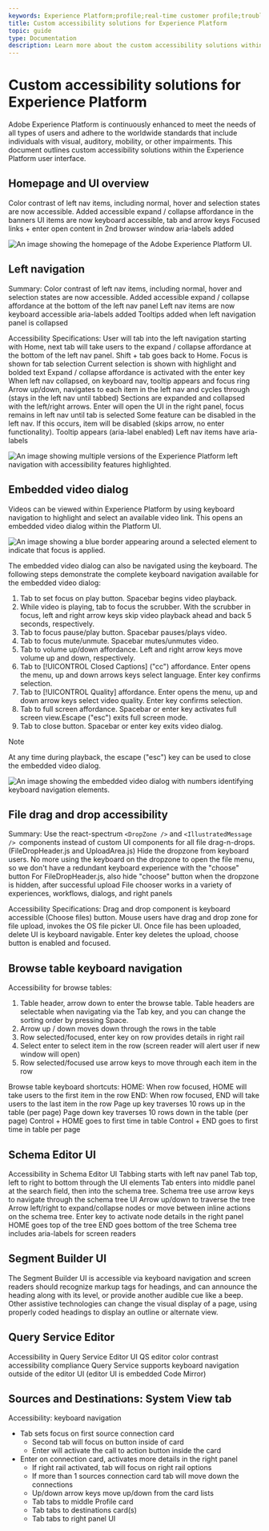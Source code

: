 ```yaml
---
keywords: Experience Platform;profile;real-time customer profile;troubleshooting;API;unified profile;Unified Profile;unified;Profile;rtcp;XDM graphs
title: Custom accessibility solutions for Experience Platform
topic: guide
type: Documentation
description: Learn more about the custom accessibility solutions within the Adobe Experience Platform user interface.
---
```


# Custom accessibility solutions for Experience Platform

Adobe Experience Platform is continuously enhanced to meet the needs of all types of users and adhere to the worldwide standards that include individuals with visual, auditory, mobility, or other impairments. This document outlines custom accessibility solutions within the Experience Platform user interface.

## Homepage and UI overview

Color contrast of left nav items, including normal, hover and selection states are now accessible.
Added accessible expand / collapse affordance in the banners
UI items are now keyboard accessible, tab and arrow keys
Focused links + enter open content in 2nd browser window
aria-labels added

![An image showing the homepage of the Adobe Experience Platform UI.](images/homepage.png)

## Left navigation

Summary:
Color contrast of left nav items, including normal, hover and selection states are now accessible. 
Added accessible expand / collapse affordance at the bottom of the left nav panel
Left nav items are now keyboard accessible
aria-labels added
Tooltips added when left navigation panel is collapsed

Accessibility Specifications:
User will tab into the left navigation starting with Home, next tab will take users to the expand / collapse affordance at the bottom of the left nav panel.
Shift + tab goes back to Home.
Focus is shown for tab selection
Current selection is shown with highlight and bolded text
Expand / collapse affordance is activated with the enter key
When left nav collapsed, on keyboard nav, tooltip appears and focus ring
Arrow up/down, navigates to each item in the left nav and cycles through (stays in the left nav until tabbed)
Sections are expanded and collapsed with the left/right arrows. 
Enter will open the UI in the right panel, focus remains in left nav until tab is selected
Some feature can be disabled in the left nav. If this occurs, item will be disabled (skips arrow, no enter functionality).
Tooltip appears (aria-label enabled)
Left nav items have aria-labels

![An image showing multiple versions of the Experience Platform left navigation with accessibility features highlighted.](images/left-navigation.png)

## Embedded video dialog

Videos can be viewed within Experience Platform by using keyboard navigation to highlight and select an available video link. This opens an embedded video dialog within the Platform UI.

![An image showing a blue border appearing around a selected element to indicate that focus is applied.](images/profile-overview-tab.png)

The embedded video dialog can also be navigated using the keyboard. The following steps demonstrate the complete keyboard navigation available for the embedded video dialog:

1) Tab to set focus on play button. Spacebar begins video playback.
2) While video is playing, tab to focus the scrubber. With the scrubber in focus, left and right arrow keys skip video playback ahead and back 5 seconds, respectively.
3) Tab to focus pause/play button. Spacebar pauses/plays video.
4) Tab to focus mute/unmute. Spacebar mutes/unmutes video.
5) Tab to volume up/down affordance. Left and right arrow keys move volume up and down, respectively.
6) Tab to [!UICONTROL Closed Captions] ("cc") affordance. Enter opens the menu, up and down arrows keys select language. Enter key confirms selection.
7) Tab to [!UICONTROL Quality] affordance. Enter opens the menu, up and down arrow keys select video quality. Enter key confirms selection.
8) Tab to full screen affordance. Spacebar or enter key activates full screen view.Escape ("esc") exits full screen mode.
9) Tab to close button. Spacebar or enter key exits video dialog. 

>[!NOTE]
>
>At any time during playback, the escape ("esc") key can be used to close the embedded video dialog.

![An image showing the embedded video dialog with numbers identifying keyboard navigation elements.](images/video-dialog.png)

## File drag and drop accessibility

Summary:
Use the react-spectrum `<DropZone />` and `<IllustratedMessage /> `components instead of custom UI components for all file drag-n-drops. (FileDropHeader.js and UploadArea.js)
Hide the dropzone from keyboard users. No more using the keyboard on the dropzone to open the file menu, so we don't have a redundant keyboard experience with the "choose" button 
For FileDropHeader.js, also hide "choose" button when the dropzone is hidden, after successful upload
File chooser works in a variety of experiences, workflows, dialogs, and right panels

Accessibility Specifications:
Drag and drop component is keyboard accessible (Choose files) button.
Mouse users have drag and drop zone for file upload, invokes the OS file picker UI.
Once file has been uploaded, delete UI is keyboard navigable.
Enter key deletes the upload, choose button is enabled and focused.

## Browse table keyboard navigation

Accessibility for browse tables:
1) Table header, arrow down to enter the browse table. Table headers are selectable when navigating via the Tab key, and you can change the sorting order by pressing Space.
2) Arrow up / down moves down through the rows in the table
3) Row selected/focused, enter key on row provides details in right rail
4) Select enter to select item in the row (screen reader will alert user if new window will open)
5) Row selected/focused use arrow keys to move through each item in the row

Browse table keyboard shortcuts:
HOME: When row focused, HOME will take users to the first item in the row
END: When row focused, END will take users to the last item in the row
Page up key traverses 10 rows up in the table (per page)
Page down key traverses 10 rows down in the table (per page)
Control + HOME goes to first time in table
Control + END goes to first time in table per page

## Schema Editor UI

Accessibility in Schema Editor UI
Tabbing starts with left nav panel
Tab top, left to right to bottom through the UI elements
Tab enters into middle panel at the search field, then into the schema tree.
Schema tree use arrow keys to navigate through the schema tree UI
Arrow up/down to traverse the tree
Arrow left/right to expand/collapse nodes or move between inline actions on the schema tree.
Enter key to activate node details in the right panel
HOME goes top of the tree
END goes bottom of the tree
Schema tree includes aria-labels for screen readers

## Segment Builder UI

The Segment Builder UI is accessible via keyboard navigation and screen readers should recognize markup tags for headings, and can announce the heading along with its level, or provide another audible cue like a beep. Other assistive technologies can change the visual display of a page, using properly coded headings to display an outline or alternate view.

## Query Service Editor

Accessibility in Query Service Editor UI
QS editor color contrast accessibility compliance
Query Service supports keyboard navigation outside of the editor UI (editor UI is embedded Code Mirror)

## Sources and Destinations: System View tab

Accessibility: keyboard navigation
* Tab sets focus on first source connection card
  * Second tab will focus on button inside of card
  * Enter will activate the call to action button inside the card
* Enter on connection card, activates more details in the right panel
  * If right rail activated, tab will focus on right rail options
  * If more than 1 sources connection card tab will move down the connections
  * Up/down arrow keys move up/down from the card lists
  * Tab tabs to middle Profile card
  * Tab tabs to destinations card(s)
  * Tab tabs to right panel UI